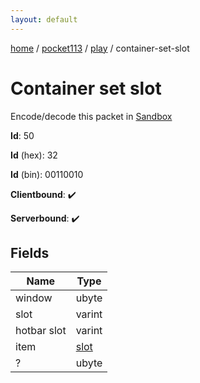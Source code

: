 ```yaml
---
layout: default
---
```


[home](/)  /  [pocket113](/protocol/pocket113)  /  [play](/protocol/pocket113/play)  /  container-set-slot

# Container set slot

Encode/decode this packet in [Sandbox](../../../sandbox/pocket113#play.container_set_slot)

**Id**: 50

**Id** (hex): 32

**Id** (bin): 00110010

**Clientbound**: ✔️

**Serverbound**: ✔️

## Fields

Name | Type
---|---
window | ubyte
slot | varint
hotbar slot | varint
item | [slot](/protocol/pocket113/types/slot)
? | ubyte
